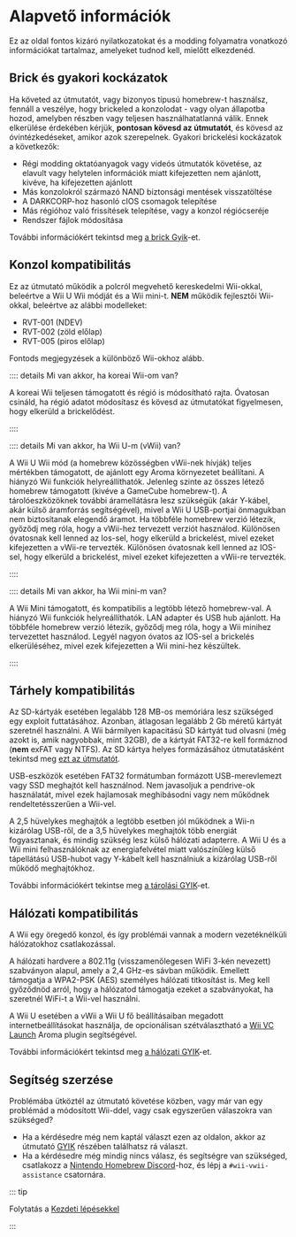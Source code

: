 # Alapvető információk

Ez az oldal fontos kizáró nyilatkozatokat és a modding folyamatra vonatkozó információkat tartalmaz, amelyeket tudnod kell, mielőtt elkezdenéd.

## Brick és gyakori kockázatok

Ha követed az útmutatót, vagy bizonyos típusú homebrew-t használsz, fennáll a veszélye, hogy brickeled a konzolodat - vagy olyan állapotba hozod, amelyben részben vagy teljesen használhatatlanná válik. Ennek elkerülése érdekében kérjük, **pontosan kövesd az útmutatót**, és kövesd az óvintézkedéseket, amikor azok szerepelnek. Gyakori brickelési kockázatok a következők:

- Régi modding oktatóanyagok vagy videós útmutatók követése, az elavult vagy helytelen információk miatt kifejezetten nem ajánlott, kivéve, ha kifejezetten ajánlott
- Más konzolokról származó NAND biztonsági mentések visszatöltése
- A DARKCORP-hoz hasonló cIOS csomagok telepítése
- Más régióhoz való frissítések telepítése, vagy a konzol régiócseréje
- Rendszer fájlok módosítása

További információkért tekintsd meg [a brick Gyik](bricks)-et.

## Konzol kompatibilitás

Ez az útmutató működik a polcról megvehető kereskedelmi Wii-okkal, beleértve a Wii U Wii módját és a Wii mini-t.
**NEM** működik fejlesztői Wii-okkal, beleértve az alábbi modelleket:

- RVT-001 (NDEV)
- RVT-002 (zöld előlap)
- RVT-005 (piros előlap)

Fontods megjegyzések a különböző Wii-okhoz alább.

:::: details Mi van akkor, ha koreai Wii-om van?

A koreai Wii teljesen támogatott és régió is módosítható rajta.
Óvatosan csináld, ha régió adatot módosítasz és kövesd az útmutatókat figyelmesen, hogy elkerüld a brickelődést.

::::

:::: details Mi van akkor, ha Wii U-m (vWii) van?

A Wii U Wii mód (a homebrew közösségben vWii-nek hívják) teljes mértékben támogatott, de ajánlott egy Aroma környezetet beállítani.
A hiányzó Wii funkciók helyreállíthatók. Jelenleg szinte az összes létező homebrew támogatott (kivéve a GameCube homebrew-t).
A tárolóeszközöknek további áramellátásra lesz szükségük (akár Y-kábel, akár külső áramforrás segítségével), mivel a Wii U USB-portjai önmagukban nem biztosítanak elegendő áramot.
Ha többféle homebrew verzió létezik, győződj meg róla, hogy a vWii-hez tervezett verziót használod. Különösen óvatosnak kell lenned az Ios-sel, hogy elkerüld a brickelést, mivel ezeket kifejezetten a vWii-re tervezték.
Különösen óvatosnak kell lenned az IOS-sel, hogy elkerüld a brickelést, mivel ezeket kifejezetten a vWii-re tervezték.

::::

:::: details Mi van akkor, ha Wii mini-m van?

A Wii Mini támogatott, és kompatibilis a legtöbb létező homebrew-val.
A hiányzó Wii funkciók helyreállíthatók. LAN adapter és USB hub ajánlott.
Ha többféle homebrew verzió létezik, győződj meg róla, hogy a Wii minihez tervezettet használod.
Legyél nagyon óvatos az IOS-sel a brickelés elkerüléséhez, mivel ezek kifejezetten
a Wii mini-hez készültek.

::::

## Tárhely kompatibilitás

Az SD-kártyák esetében legalább 128 MB-os memóriára lesz szükséged egy exploit futtatásához. Azonban, átlagosan legalább 2 Gb méretű kártyát szeretnél használni. A Wii bármilyen kapacitású SD kártyát tud olvasni (még azokt is, amik nagyobbak, mint 32GB), de a kártyát FAT32-re kell formáznod (**nem** exFAT vagy NTFS). Az SD kártya helyes formázásához útmutatásként tekintsd meg [ezt az útmutatót](https://wiki.hacks.guide/wiki/Formatting_an_SD_card).

USB-eszközök esetében FAT32 formátumban formázott USB-merevlemezt vagy SSD meghajtót kell használnod. Nem javasoljuk a pendrive-ok használatát, mivel ezek hajlamosak meghibásodni vagy nem működnek rendeltetésszerűen a Wii-vel.

A 2,5 hüvelykes meghajtók a legtöbb esetben jól működnek a Wii-n kizárólag USB-ről, de a 3,5 hüvelykes meghajtók több energiát fogyasztanak, és mindig szükség lesz külső hálózati adapterre. A Wii U és a Wii mini felhasználóknak az energiafelvétel miatt valószínűleg külső tápellátású USB-hubot vagy Y-kábelt kell használniuk a kizárólag USB-ről működő meghajtókhoz.

További információkért tekintse meg [a tárolási GYIK](faq#storage-device-faq)-et.

## Hálózati kompatibilitás

A Wii egy öregedő konzol, és így problémái vannak a modern vezetéknélküli hálózatokhoz csatlakozással.

A hálózati hardvere a 802.11g (visszamenőlegesen WiFi 3-kén nevezett) szabványon alapul, amely a 2,4 GHz-es sávban működik. Emellett támogatja a WPA2-PSK (AES) személyes hálózati titkosítást is. Meg kell győződnöd arról, hogy a hálózatod támogatja ezeket a szabványokat, ha szeretnél WiFi-t a Wii-vel használni.

A Wii U esetében a vWii a Wii U fő beállításaiban megadott internetbeállításokat használja, de opcionálisan szétválasztható a [Wii VC Launch](https://hb-app.store/wiiu/WiiVCLaunch) Aroma plugin segítségével.

További információkért tekintsd meg [a hálózati GYIK](faq#networking-faq)-et.

## Segítség szerzése

Problémába ütköztél az útmutató követése közben, vagy már van egy problémád a módosított Wii-ddel, vagy csak egyszerűen válaszokra van szükséged?

- Ha a kérdésedre még nem kaptál választ ezen az oldalon, akkor az útmutató [GYIK](faq) részében találhatsz rá választ.
- Ha a kérdésedre még mindig nincs válasz, és segítségre van szükséged, csatlakozz a [Nintendo Homebrew Discord](https://discord.gg/C29hYvh)-hoz, és lépj a `#wii-vwii-assistance` csatornára.

::: tip

Folytatás a [Kezdeti lépésekkel](get-started)

:::
